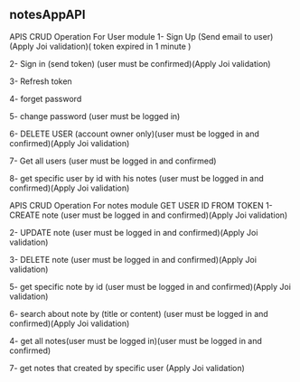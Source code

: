 ## notesAppAPI
APIS CRUD Operation For User module
1- Sign Up (Send email to user) (Apply Joi validation)( token expired in 1 minute )

2- Sign in (send token) (user must be confirmed)(Apply Joi validation)

3- Refresh token 

4- forget password 

5- change password (user must be logged in)

6- DELETE USER (account owner only)(user must be logged in and confirmed)(Apply Joi validation)

7- Get all users (user must be logged in and confirmed)

8- get specific user by id with his notes (user must be logged in and confirmed)(Apply Joi validation)


APIS CRUD Operation For notes module 
GET USER ID FROM TOKEN
1- CREATE note  (user must be logged in and confirmed)(Apply Joi validation)

2- UPDATE note  (user must be logged in and confirmed)(Apply Joi validation)

3- DELETE note  (user must be logged in and confirmed)(Apply Joi validation)

5- get specific note by id (user must be logged in and confirmed)(Apply Joi validation)

6- search about note by (title or content) (user must be logged in and confirmed)(Apply Joi validation)

4- get all notes(user must be logged in)(user must be logged in and confirmed)

7- get notes that created by specific user (Apply Joi validation)
